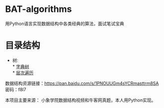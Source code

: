 # BAT-algorithms
用Python语言实现数据结构中各类经典的算法，面试笔试宝典

# 目录结构  
 * 树:  
        * [字典树](https://github.com/whtlkeep/BAT-algorithms/blob/master/%E6%A0%91/%E5%AD%97%E5%85%B8%E6%A0%91-%E5%89%8D%E7%BC%80%E6%A0%91.py)  
        * [层次遍历](https://github.com/whtlkeep/BAT-algorithms/blob/master/%E6%A0%91/%E5%B1%82%E6%AC%A1%E9%81%8D%E5%8E%86.py)  
       

数据结构资源链接：https://pan.baidu.com/s/1PNOUUGm4sYCRmasttrm8SA 密码：f8l7

本项目主要来源： 小象学院数据结构视频和牛客网真题，本人用Python实现。
